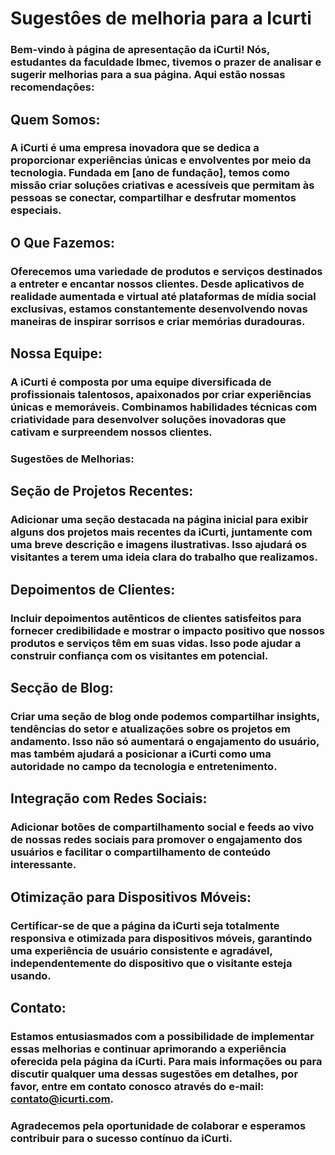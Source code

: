 # Sugestôes de melhoria para a Icurti
### Bem-vindo à página de apresentação da iCurti! Nós, estudantes da faculdade Ibmec, tivemos o prazer de analisar e sugerir melhorias para a sua página. Aqui estão nossas recomendações:

## Quem Somos:
### A iCurti é uma empresa inovadora que se dedica a proporcionar experiências únicas e envolventes por meio da tecnologia. Fundada em [ano de fundação], temos como missão criar soluções criativas e acessíveis que permitam às pessoas se conectar, compartilhar e desfrutar momentos especiais.

## O Que Fazemos:
### Oferecemos uma variedade de produtos e serviços destinados a entreter e encantar nossos clientes. Desde aplicativos de realidade aumentada e virtual até plataformas de mídia social exclusivas, estamos constantemente desenvolvendo novas maneiras de inspirar sorrisos e criar memórias duradouras.

## Nossa Equipe:
### A iCurti é composta por uma equipe diversificada de profissionais talentosos, apaixonados por criar experiências únicas e memoráveis. Combinamos habilidades técnicas com criatividade para desenvolver soluções inovadoras que cativam e surpreendem nossos clientes.

### Sugestões de Melhorias:
## Seção de Projetos Recentes:
### Adicionar uma seção destacada na página inicial para exibir alguns dos projetos mais recentes da iCurti, juntamente com uma breve descrição e imagens ilustrativas. Isso ajudará os visitantes a terem uma ideia clara do trabalho que realizamos.

## Depoimentos de Clientes:
### Incluir depoimentos autênticos de clientes satisfeitos para fornecer credibilidade e mostrar o impacto positivo que nossos produtos e serviços têm em suas vidas. Isso pode ajudar a construir confiança com os visitantes em potencial.

## Secção de Blog:
### Criar uma seção de blog onde podemos compartilhar insights, tendências do setor e atualizações sobre os projetos em andamento. Isso não só aumentará o engajamento do usuário, mas também ajudará a posicionar a iCurti como uma autoridade no campo da tecnologia e entretenimento.

## Integração com Redes Sociais:
### Adicionar botões de compartilhamento social e feeds ao vivo de nossas redes sociais para promover o engajamento dos usuários e facilitar o compartilhamento de conteúdo interessante.

## Otimização para Dispositivos Móveis:
### Certificar-se de que a página da iCurti seja totalmente responsiva e otimizada para dispositivos móveis, garantindo uma experiência de usuário consistente e agradável, independentemente do dispositivo que o visitante esteja usando.

## Contato:
### Estamos entusiasmados com a possibilidade de implementar essas melhorias e continuar aprimorando a experiência oferecida pela página da iCurti. Para mais informações ou para discutir qualquer uma dessas sugestões em detalhes, por favor, entre em contato conosco através do e-mail: contato@icurti.com.

### Agradecemos pela oportunidade de colaborar e esperamos contribuir para o sucesso contínuo da iCurti.

